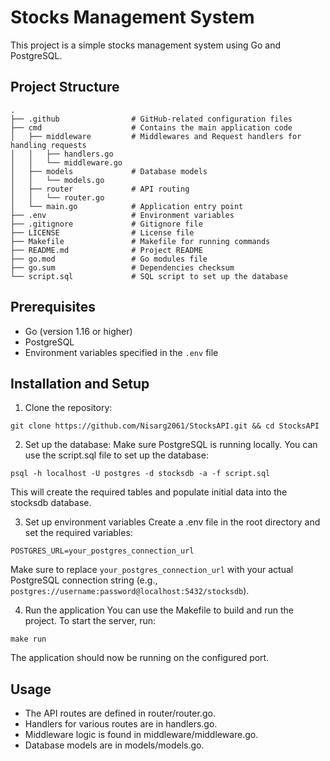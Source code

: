 # Stocks Management System
This project is a simple stocks management system using Go and PostgreSQL.

## Project Structure
```
.
├── .github                # GitHub-related configuration files
├── cmd                    # Contains the main application code
│   ├── middleware         # Middlewares and Request handlers for handling requests
│   │   ├── handlers.go  
│   │   └── middleware.go
│   ├── models             # Database models
│   │   └── models.go
│   ├── router             # API routing
│   │   └── router.go
│   └── main.go            # Application entry point
├── .env                   # Environment variables
├── .gitignore             # Gitignore file
├── LICENSE                # License file
├── Makefile               # Makefile for running commands
├── README.md              # Project README
├── go.mod                 # Go modules file
├── go.sum                 # Dependencies checksum
└── script.sql             # SQL script to set up the database
```

## Prerequisites

- Go (version 1.16 or higher)
- PostgreSQL
- Environment variables specified in the `.env` file

## Installation and Setup
1. Clone the repository:
```
git clone https://github.com/Nisarg2061/StocksAPI.git && cd StocksAPI
```

2. Set up the database:
Make sure PostgreSQL is running locally. You can use the script.sql file to set up the database:
```
psql -h localhost -U postgres -d stocksdb -a -f script.sql
```
This will create the required tables and populate initial data into the stocksdb database.

3. Set up environment variables
Create a .env file in the root directory and set the required variables:
```
POSTGRES_URL=your_postgres_connection_url
```
Make sure to replace `your_postgres_connection_url` with your actual PostgreSQL connection string (e.g., `postgres://username:password@localhost:5432/stocksdb`).

4. Run the application
You can use the Makefile to build and run the project. To start the server, run:
```
make run
```
The application should now be running on the configured port.

## Usage

- The API routes are defined in router/router.go.
- Handlers for various routes are in handlers.go.
- Middleware logic is found in middleware/middleware.go.
- Database models are in models/models.go.
